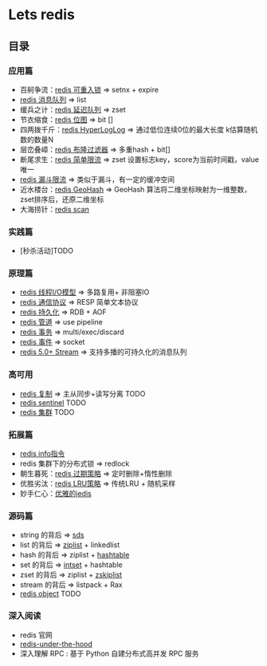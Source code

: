 # Lets redis
## 目录
### 应用篇
- 百舸争流：[redis 可重入锁](\docs\redis-reentrant-lock.md) => setnx + expire
- [redis 消息队列](\docs\redis-message-queue.md) => list
- 缓兵之计：[redis 延迟队列](\docs\redis-delay-queue.md) => zset
- 节衣缩食：[redis 位图](\docs\redis-bitmap.md) => bit []
- 四两拨千斤：[redis HyperLogLog](\docs\redis-hyperloglog.md) => 通过低位连续0位的最大长度 k估算随机数的数量N
- 层峦叠嶂：[redis 布隆过滤器](\docs\redis-bloom-filter.md) => 多重hash + bit[]
- 断尾求生：[redis 简单限流](\docs\redis-simple-limit-flow.md) => zset 设置标志key，score为当前时间戳，value唯一
- [redis 漏斗限流](\docs\redis-funnel-limit-flow.md) => 类似于漏斗，有一定的缓冲空间
- 近水楼台：[redis GeoHash](\docs\redis-geo-hash.md) => GeoHash 算法将二维坐标映射为一维整数，zset排序后，还原二维坐标
- 大海捞针：[redis scan](\docs\redis-scan.md)

### 实践篇
- [秒杀活动]TODO

### 原理篇
- [redis 线程I/O模型](\docs\redis-thread-io-model.md) => 多路复用+ 非阻塞IO
- [redis 通信协议](\docs\redis-RESP.md) => RESP 简单文本协议
- [redis 持久化](\docs\redis-persistence.md) => RDB + AOF
- [redis 管道](\docs\redis-pipeline.md) => use pipeline
- [redis 事务](\docs\redis-transaction.md) => multi/exec/discard
- [redis 事件](\docs\redis-event.md) => socket
- [redis 5.0+ Stream](\docs\redis-stream.md) => 支持多播的可持久化的消息队列

### 高可用
- [redis 复制](\docs\redis-replication.md) => 主从同步+读写分离 TODO
- [redis sentinel](\docs\redis-sentinel.md) TODO
- [redis 集群](\docs\redis-cluster.md) TODO

### 拓展篇
- [redis info指令](\docs\redis-info.md)
- redis 集群下的分布式锁 => redlock
- 朝生暮死：[redis 过期策略](\docs\redis-expire-strategy.md) => 定时删除+惰性删除
- 优胜劣汰：[redis LRU策略](\docs\redis-lru.md) => 传统LRU + 随机采样
- 妙手仁心：[优雅的jedis](.\src\main\java\io\github\wdpm\redis\jedis\RedisPool.java)

### 源码篇
- string 的背后 => [sds](\docs\source-code\sds.md)
- list 的背后 => [ziplist](\docs\source-code\ziplist.md) + linkedlist   
- hash 的背后 => ziplist + [hashtable](\docs\source-code\dict.md) 
- set 的背后 => [intset](\docs\source-code\intset.md) + hashtable   
- zset 的背后 => ziplist + [zskiplist](\docs\source-code\zskiplist.md)   
- stream 的背后 => listpack + Rax
- [redis object](\docs\source-code\redis-object.md) TODO

### 深入阅读
- redis 官网
- [redis-under-the-hood](https://pauladamsmith.com/articles/redis-under-the-hood.html) 
- 深入理解 RPC : 基于 Python 自建分布式高并发 RPC 服务 